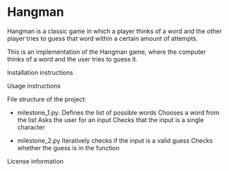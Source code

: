 # Hangman
Hangman is a classic game in which a player thinks of a word and the other player tries to guess that word within a certain amount of attempts.

This is an implementation of the Hangman game, where the computer thinks of a word and the user tries to guess it. 

Installation instructions

Usage instructions

File structure of the project:
- milestone_1.py:
  Defines the list of possible words
  Chooses a word from the list
  Asks the user for an input
  Checks that the input is a single character 

- milestone_2.py
  Iteratively checks if the input is a valid guess
  Checks whether the guess is in the function
  
License information
